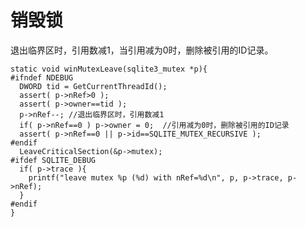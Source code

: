 # 销毁锁

退出临界区时，引用数减1，当引用减为0时，删除被引用的ID记录。

	static void winMutexLeave(sqlite3_mutex *p){
	#ifndef NDEBUG
	  DWORD tid = GetCurrentThreadId();
	  assert( p->nRef>0 );
	  assert( p->owner==tid );
	  p->nRef--; //退出临界区时，引用数减1
	  if( p->nRef==0 ) p->owner = 0;  //引用减为0时，删除被引用的ID记录
	  assert( p->nRef==0 || p->id==SQLITE_MUTEX_RECURSIVE );
	#endif
	  LeaveCriticalSection(&p->mutex);
	#ifdef SQLITE_DEBUG
	  if( p->trace ){
	    printf("leave mutex %p (%d) with nRef=%d\n", p, p->trace, p->nRef);
	  }
	#endif
	}

